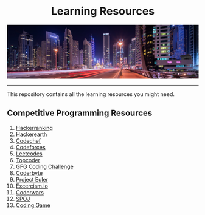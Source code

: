 <h1 style="text-align: center">Learning Resources</h1>
<img style="text-align: center" src="./assets/headerimg.jpg" alt="header image">
<hr/>

This repository contains all the learning resources you might need.

## Competitive Programming Resources

1. [Hackerranking](http://hackerranking.com)
2. [Hackerearth](http://hackerearth.com)
3. [Codechef](http://codechef.com)
4. [Codeforces](http://codeforces.com)
5. [Leetcodes](http://leetcodes.com)
6. [Topcoder](http://topcoder.com)
7. [GFG Coding Challenge](https://www.geeksforgeeks.org/)
8. [Coderbyte](http://coderbyte.com)
9. [Project Euler](https://projecteuler.net/)
10. [Excercism.io](https://exercism.org/)
11. [Coderwars](http://coderwars.com)
12. [SPOJ](https://www.spoj.com/)
13. [Coding Game](https://www.codingame.com/start)
